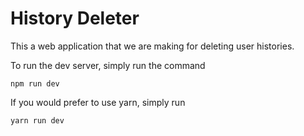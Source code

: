 # History Deleter

This a web application that we are making for deleting user histories.

To run the dev server, simply run the command 
```
npm run dev
```

If you would prefer to use yarn, simply run
```
yarn run dev
```
